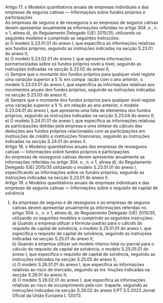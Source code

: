  
Artigo 17.  o 
Modelos quantitativos anuais de empresas individuais e das empresas de seguros cativas — Informações sobre 
fundos próprios e participações  
As empresas de seguros e de resseguros e as empresas de seguros cativas devem apresentar anualmente as informações 
referidas no artigo 304.  o , n.  o 1, alínea d), do Regulamento Delegado (UE) 2015/35, utilizando os seguintes modelos e 
cumprindo as seguintes instruções:  
a) O modelo S.23.01.01 do anexo I, que especifica as informações relativas aos fundos próprios, seguindo as instruções 
indicadas na secção S.23.01 do anexo II;  
b) O modelo S.23.02.01 do anexo I, que apresenta informações pormenorizadas sobre os fundos próprios nível a nível, 
seguindo as instruções indicadas na secção S.23.02 do anexo II;  
c) Sempre que o montante dos fundos próprios para qualquer nível registe uma variação superior a 5 % em compa ­
ração com o ano anterior, o modelo S.23.03.01 do anexo I, que especifica as informações relativas aos movimentos 
anuais dos fundos próprios, seguindo as instruções indicadas na secção S.23.03 do anexo II;  
d) Sempre que o montante dos fundos próprios para qualquer nível registe uma variação superior a 5 % em relação ao 
ano anterior, o modelo S.23.04.01 do anexo I, que apresenta uma lista de elementos dos fundos próprios, seguindo 
as instruções indicadas na secção S.23.04 do anexo II;  
e) O modelo S.24.01.01 do anexo I, que especifica as informações relativas às participações detidas pela empresa e uma 
síntese do cálculo das deduções aos fundos próprios relacionadas com as participações em instituições de crédito e 
instituições financeiras, seguindo as instruções indicadas na secção S.24.01 do anexo II.  
Artigo 18.  o 
Modelos quantitativos anuais das empresas de resseguros cativas — Informações sobre fundos próprios e 
participações  
As empresas de resseguros cativas devem apresentar anualmente as informações referidas no artigo 304.  o , n.  o 1, alínea 
d), do Regulamento Delegado (UE) 2015/35 utilizando o modelo S.23.01.01 do anexo I, especificando as informações 
sobre os fundos próprios, seguindo as instruções indicadas na secção S.23.01 do anexo II.  
Artigo 19.  o 
Modelos quantitativos anuais de empresas individuais e das empresas de seguros cativas — Informações sobre 
o requisito de capital de solvência  
1. As empresas de seguros e de resseguros e as empresas de seguros cativas devem apresentar anualmente as 
informações referidas no artigo 304.  o , n.  o 1, alínea d), do Regulamento Delegado (UE) 2015/35, utilizando os seguintes 
modelos e cumprindo as seguintes instruções:  
a) Quando a empresa utilizar a fórmula-padrão para o cálculo do requisito de capital de solvência, o modelo 
S.25.01.01 do anexo I, que especifica o requisito de capital de solvência, seguindo as instruções indicadas na secção 
S.25.01 do anexo II;  
b) Quando a empresa utilizar um modelo interno total ou parcial para o cálculo do requisito de capital de solvência, o 
modelo S.25.05.01 do anexo I, que especifica o requisito de capital de solvência, seguindo as instruções indicadas na 
secção S.25.05 do anexo II;  
c) O modelo S.26.01.01 do anexo I, que especifica as informações relativas ao risco de mercado, seguindo as ins ­
truções indicadas na secção S.26.01 do anexo II;  
d) O modelo S.26.02.01 do anexo I, que especifica as informações relativas ao risco de incumprimento pela con ­
traparte, seguindo as instruções indicadas na secção S.26.02 do anexo II;PT  5.5.2023 Jornal Oficial da União Europeia L 120/13